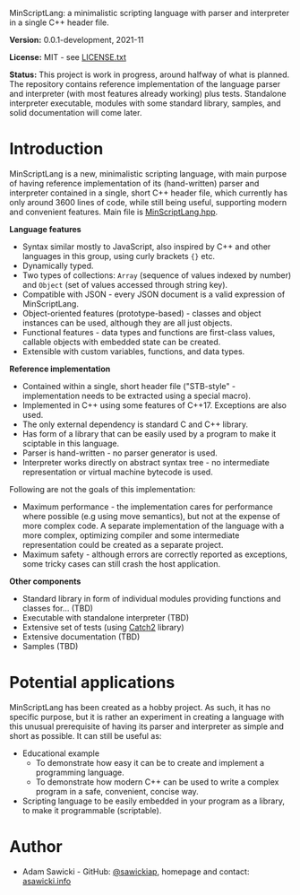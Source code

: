 MinScriptLang: a minimalistic scripting language with parser and interpreter in a single C++ header file.

**Version:** 0.0.1-development, 2021-11

**License:** MIT - see [LICENSE.txt](LICENSE.txt)

**Status:**
This project is work in progress, around halfway of what is planned.
The repository contains reference implementation of the language parser and interpreter (with most features already working) plus tests.
Standalone interpreter executable, modules with some standard library, samples, and solid documentation will come later.

# Introduction

MinScriptLang is a new, minimalistic scripting language, with main purpose of having reference implementation of its (hand-written) parser and interpreter contained in a single, short C++ header file, which currently has only around 3600 lines of code, while still being useful, supporting modern and convenient features. Main file is [MinScriptLang.hpp](src/MinScriptLang.hpp).

**Language features**

- Syntax similar mostly to JavaScript, also inspired by C++ and other languages in this group, using curly brackets `{}` etc.
- Dynamically typed.
- Two types of collections: `Array` (sequence of values indexed by number) and `Object` (set of values accessed through string key).
- Compatible with JSON - every JSON document is a valid expression of MinScriptLang.
- Object-oriented features (prototype-based) - classes and object instances can be used, although they are all just objects.
- Functional features - data types and functions are first-class values, callable objects with embedded state can be created.
- Extensible with custom variables, functions, and data types.

**Reference implementation**

- Contained within a single, short header file ("STB-style" - implementation needs to be extracted using a special macro).
- Implemented in C++ using some features of C++17. Exceptions are also used.
- The only external dependency is standard C and C++ library.
- Has form of a library that can be easily used by a program to make it sciptable in this language.
- Parser is hand-written - no parser generator is used.
- Interpreter works directly on abstract syntax tree - no intermediate representation or virtual machine bytecode is used.

Following are not the goals of this implementation:

- Maximum performance - the implementation cares for performance where possible (e.g using move semantics), but not at the expense of more complex code. A separate implementation of the language with a more complex, optimizing compiler and some intermediate representation could be created as a separate project.
- Maximum safety - although errors are correctly reported as exceptions, some tricky cases can still crash the host application.

**Other components**

- Standard library in form of individual modules providing functions and classes for... (TBD)
- Executable with standalone interpreter (TBD)
- Extensive set of tests (using [Catch2](https://github.com/catchorg/Catch2) library)
- Extensive documentation (TBD)
- Samples (TBD)

# Potential applications

MinScriptLang has been created as a hobby project.
As such, it has no specific purpose, but it is rather an experiment in creating a language with this unusual prerequisite of having its parser and interpreter as simple and short as possible.
It can still be useful as:

- Educational example
    - To demonstrate how easy it can be to create and implement a programming language.
    - To demonstrate how modern C++ can be used to write a complex program in a safe, convenient, concise way.
- Scripting language to be easily embedded in your program as a library, to make it programmable (scriptable).

# Author

- Adam Sawicki - GitHub: [@sawickiap](https://github.com/sawickiap), homepage and contact: [asawicki.info](https://asawicki.info)
